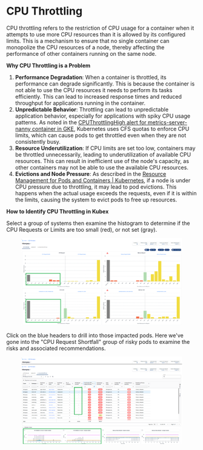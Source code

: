 # CPU Throttling

CPU throttling refers to the restriction of CPU usage for a container when it attempts to use more CPU resources than it is allowed by its configured limits. This is a mechanism to ensure that no single container can monopolize the CPU resources of a node, thereby affecting the performance of other containers running on the same node.

**Why CPU Throttling is a Problem**

1. **Performance Degradation**: When a container is throttled, its performance can degrade significantly. This is because the container is not able to use the CPU resources it needs to perform its tasks efficiently. This can lead to increased response times and reduced throughput for applications running in the container.
2. **Unpredictable Behavior**: Throttling can lead to unpredictable application behavior, especially for applications with spiky CPU usage patterns. As noted in the [CPUThrottlingHigh alert for metrics-server-nanny container in GKE](https://stackoverflow.com/q/67954658), Kubernetes uses CFS quotas to enforce CPU limits, which can cause pods to get throttled even when they are not consistently busy.
3. **Resource Underutilization**: If CPU limits are set too low, containers may be throttled unnecessarily, leading to underutilization of available CPU resources. This can result in inefficient use of the node's capacity, as other containers may not be able to use the available CPU resources.
4. **Evictions and Node Pressure**: As described in the [Resource Management for Pods and Containers | Kubernetes](https://kubernetes.io/docs/concepts/configuration/manage-resources-containers/), if a node is under CPU pressure due to throttling, it may lead to pod evictions. This happens when the actual usage exceeds the requests, even if it is within the limits, causing the system to evict pods to free up resources.

**How to Identify CPU Throttling in Kubex**

Select a group of systems then examine the histogram to determine if the CPU Requests or Limits are too small (red), or not set (gray).

<figure><img src="../../.gitbook/assets/image (37).png" alt=""><figcaption></figcaption></figure>

Click on the blue headers to drill into those impacted pods. Here we've gone into the "CPU Request Shortfall" group of risky pods to examine the risks and associated recommendations.

<figure><img src="../../.gitbook/assets/image (38).png" alt=""><figcaption></figcaption></figure>
